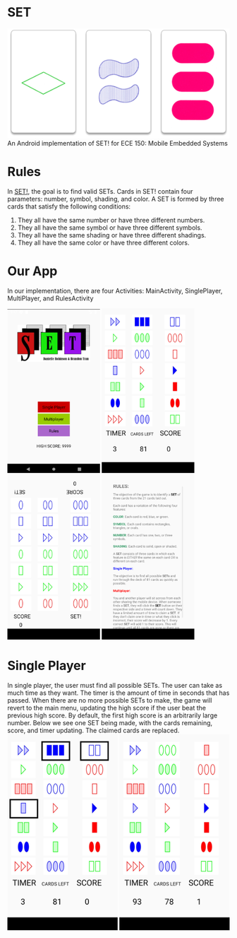 # SET
<img src="https://github.com/brandontran24/SET/blob/master/app/src/screenshots/SET.png" width="1000">
An Android implementation of SET! for ECE 150: Mobile Embedded Systems

# Rules
In <a href="https://en.wikipedia.org/wiki/Set_(card_game)">SET!</a>, the goal is to find valid SETs. Cards in SET! contain four parameters: number, symbol, shading, and color. A SET is formed by three cards that satisfy the following conditions:

1. They all have the same number or have three different numbers.
2. They all have the same symbol or have three different symbols.
3. They all have the same shading or have three different shadings.
4. They all have the same color or have three different colors.

# Our App
In our implementation, there are four Activities: MainActivity, SinglePlayer, MultiPlayer, and RulesActivity

<img src="https://github.com/brandontran24/SET/blob/master/app/src/screenshots/MainMenu.png" width="210">    <img src="https://github.com/brandontran24/SET/blob/master/app/src/screenshots/singleplayer.png" width="210">    <img src="https://github.com/brandontran24/SET/blob/master/app/src/screenshots/multiplayer1.png" width="210">    <img src="https://github.com/brandontran24/SET/blob/master/app/src/screenshots/rules.png" width="210">

# Single Player
In single player, the user must find all possible SETs. The user can take as much time as they want. The timer is the amount of time in seconds that has passed. When there are no more possible SETs to make, the game will revert to the main menu, updating the high score if the user beat the previous high score. By default, the first high score is an arbitrarily large number. Below we see one SET being made, with the cards remaining, score, and timer updating. The claimed cards are replaced.
<img src="https://github.com/brandontran24/SET/blob/master/app/src/screenshots/singleplayer1a.png" width="250">     <img src="https://github.com/brandontran24/SET/blob/master/app/src/screenshots/singleplayer2.png" width="250">
